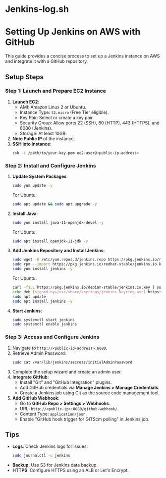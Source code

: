 # Jenkins-log.sh
# Setting Up Jenkins on AWS with GitHub

This guide provides a concise process to set up a Jenkins instance on AWS and integrate it with a GitHub repository.

## Setup Steps

### Step 1: Launch and Prepare EC2 Instance

1. **Launch EC2**:
   - AMI: Amazon Linux 2 or Ubuntu.
   - Instance Type: `t2.micro` (Free Tier eligible).
   - Key Pair: Select or create a key pair.
   - Security Group: Allow ports 22 (SSH), 80 (HTTP), 443 (HTTPS), and 8080 (Jenkins).
   - Storage: At least 10GB.
2. **Note Public IP** of the instance.
3. **SSH into Instance**:
   ```bash
   ssh -i /path/to/your-key.pem ec2-user@<public-ip-address>
   ```

### Step 2: Install and Configure Jenkins

1. **Update System Packages**:
   ```bash
   sudo yum update -y
   ```
   For Ubuntu:
   ```bash
   sudo apt update && sudo apt upgrade -y
   ```
2. **Install Java**:
   ```bash
   sudo yum install java-11-openjdk-devel -y
   ```
   For Ubuntu:
   ```bash
   sudo apt install openjdk-11-jdk -y
   ```
3. **Add Jenkins Repository and Install Jenkins**:
   ```bash
   sudo wget -O /etc/yum.repos.d/jenkins.repo https://pkg.jenkins.io/redhat-stable/jenkins.repo
   sudo rpm --import https://pkg.jenkins.io/redhat-stable/jenkins.io.key
   sudo yum install jenkins -y
   ```
   For Ubuntu:
   ```bash
   curl -fsSL https://pkg.jenkins.io/debian-stable/jenkins.io.key | sudo tee /usr/share/keyrings/jenkins-keyring.asc > /dev/null
   echo deb [signed-by=/usr/share/keyrings/jenkins-keyring.asc] https://pkg.jenkins.io/debian-stable binary/ | sudo tee /etc/apt/sources.list.d/jenkins.list > /dev/null
   sudo apt update
   sudo apt install jenkins -y
   ```
4. **Start Jenkins**:
   ```bash
   sudo systemctl start jenkins
   sudo systemctl enable jenkins
   ```

### Step 3: Access and Configure Jenkins

1. Navigate to `http://<public-ip-address>:8080`.
2. Retrieve Admin Password:
   ```bash
   sudo cat /var/lib/jenkins/secrets/initialAdminPassword
   ```
3. Complete the setup wizard and create an admin user.
4. **Integrate GitHub**:
   - Install "Git" and "GitHub Integration" plugins.
   - Add GitHub credentials via **Manage Jenkins > Manage Credentials**.
   - Create a Jenkins job using Git as the source code management tool.
5. **Add GitHub Webhook**:
   - Go to **GitHub Repo > Settings > Webhooks**.
   - URL: `http://<public-ip>:8080/github-webhook/`.
   - Content Type: `application/json`.
   - Enable "GitHub hook trigger for GITScm polling" in Jenkins job.

## Tips

- **Logs**: Check Jenkins logs for issues:
  ```bash
  sudo journalctl -u jenkins
  ```
- **Backup**: Use S3 for Jenkins data backup.
- **HTTPS**: Configure HTTPS using an ALB or Let's Encrypt.



